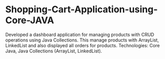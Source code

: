 # Shopping-Cart-Application-using-Core-JAVA
Developed a dashboard application for managing products with CRUD operations using Java Collections. This manage products with ArrayList, LinkedList and also displayed all orders for products. Technologies: Core Java, Java Collections (ArrayList, LinkedList).
